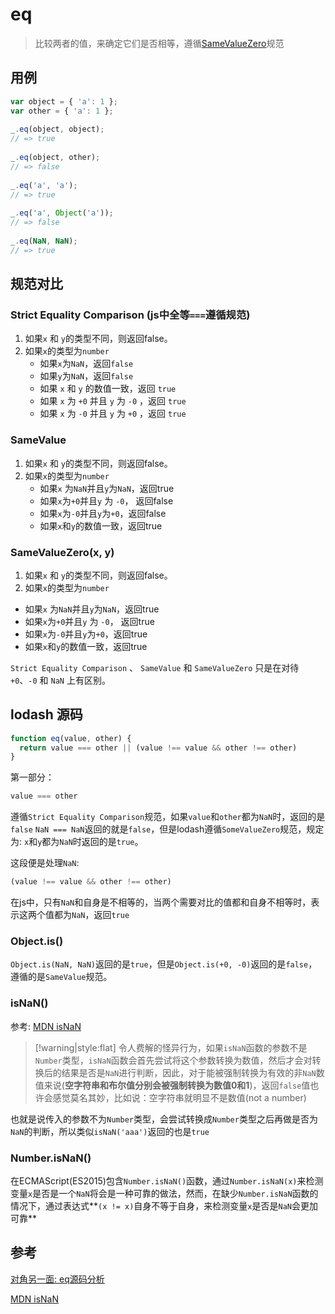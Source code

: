# eq

> 比较两者的值，来确定它们是否相等，遵循[SameValueZero](http://ecma-international.org/ecma-262/6.0/#sec-samevaluezero)规范


## 用例

```js
var object = { 'a': 1 };
var other = { 'a': 1 };
 
_.eq(object, object);
// => true
 
_.eq(object, other);
// => false
 
_.eq('a', 'a');
// => true
 
_.eq('a', Object('a'));
// => false
 
_.eq(NaN, NaN);
// => true
```

## 规范对比

### Strict Equality Comparison (js中全等`===`遵循规范)

1. 如果`x` 和 `y`的类型不同，则返回false。
2. 如果`x`的类型为`number`
	* 如果`x`为`NaN`，返回`false`
	* 如果`y`为`NaN`，返回`false`
	* 如果 `x` 和 `y` 的数值一致，返回 `true`
	* 如果 `x` 为 `+0` 并且 `y` 为 `-0` ，返回 `true`
	* 如果 `x` 为 `-0` 并且 `y` 为 `+0` ，返回 `true`

### SameValue

1. 如果`x` 和 `y`的类型不同，则返回false。
2. 如果`x`的类型为`number`
	* 如果`x` 为`NaN`并且`y`为`NaN`，返回true
	* 如果`x`为`+0`并且`y` 为 `-0`， 返回false
	* 如果`x`为`-0`并且`y`为`+0`，返回false
	* 如果`x`和`y`的数值一致，返回true

### SameValueZero(x, y)

1. 如果`x` 和 `y`的类型不同，则返回false。
2. 如果`x`的类型为`number`
  * 如果`x` 为`NaN`并且`y`为`NaN`，返回true
  * 如果`x`为`+0`并且`y` 为 `-0`， 返回true
  * 如果`x`为`-0`并且`y`为`+0`，返回true
  * 如果`x`和`y`的数值一致，返回true


`Strict Equality Comparison` 、 `SameValue` 和 `SameValueZero` 只是在对待 `+0`、`-0` 和 `NaN` 上有区别。

## lodash 源码

```js
function eq(value, other) {
  return value === other || (value !== value && other !== other)
}
```

第一部分：

```js
value === other
```

遵循`Strict Equality Comparison`规范，如果`value`和`other`都为`NaN`时，返回的是`false`
`NaN === NaN`返回的就是`false`，但是lodash遵循`SomeValueZero`规范，规定为: `x`和`y`都为`NaN`时返回的是`true`。

这段便是处理`NaN`:

```js
(value !== value && other !== other)
```

在js中，只有`NaN`和自身是不相等的，当两个需要对比的值都和自身不相等时，表示这两个值都为`NaN`，返回`true`

### Object.is()

`Object.is(NaN, NaN)`返回的是`true`，但是`Object.is(+0, -0)`返回的是`false`，遵循的是`SameValue`规范。

### isNaN()
参考: [MDN isNaN](https://developer.mozilla.org/zh-CN/docs/Web/JavaScript/Reference/Global_Objects/isNaN)
> [!warning|style:flat]
> 令人费解的怪异行为，如果`isNaN`函数的参数不是`Number`类型，`isNaN`函数会首先尝试将这个参数转换为数值，然后才会对转换后的结果是否是`NaN`进行判断，因此，对于能被强制转换为有效的非`NaN`数值来说(**空字符串和布尔值分别会被强制转换为数值0和1**)，返回`false`值也许会感觉莫名其妙，比如说：空字符串就明显不是数值(not a number)

也就是说传入的参数不为`Number`类型，会尝试转换成`Number`类型之后再做是否为`NaN`的判断，所以类似`isNaN('aaa')`返回的也是`true`

### Number.isNaN()

在ECMAScript(ES2015)包含`Number.isNaN()`函数，通过`Number.isNaN(x)`来检测变量`x`是否是一个`NaN`将会是一种可靠的做法，然而，在缺少`Number.isNaN`函数的情况下，通过表达式**`(x != x)`自身不等于自身，来检测变量`x`是否是`NaN`会更加可靠**

## 参考

[对角另一面: eq源码分析](https://github.com/yeyuqiudeng/pocket-lodash/blob/master/eq.md)

[MDN isNaN](https://developer.mozilla.org/zh-CN/docs/Web/JavaScript/Reference/Global_Objects/isNaN)























